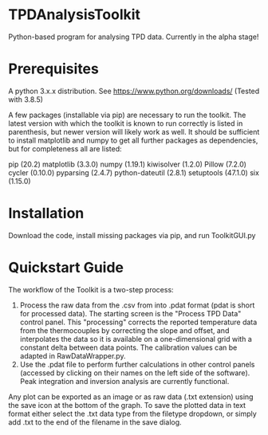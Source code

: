 # TPDAnalysisToolkit
Python-based program for analysing TPD data. Currently in the alpha stage!

# Prerequisites
A python 3.x.x distribution. See https://www.python.org/downloads/ (Tested with 3.8.5)

A few packages (installable via pip) are necessary to run the toolkit. The latest version with which the toolkit is known to run correctly is listed in parenthesis, but newer version will likely work as well. It should be sufficient to install matplotlib and numpy to get all further packages as dependencies, but for completeness all are listed:

pip (20.2)
matplotlib (3.3.0)
numpy (1.19.1)
kiwisolver (1.2.0)
Pillow (7.2.0)
cycler (0.10.0)
pyparsing (2.4.7)
python-dateutil (2.8.1)
setuptools (47.1.0)
six (1.15.0)


# Installation
Download the code, install missing packages via pip, and run ToolkitGUI.py

# Quickstart Guide
The workflow of the Toolkit is a two-step process:
1) Process the raw data from the .csv from into .pdat format (pdat is short for processed data). The starting screen is the "Process TPD Data" control panel. This "processing" corrects the reported temperature data from the thermocouples by correcting the slope and offset, and interpolates the data so it is available on a one-dimensional grid with a constant delta between data points. The calibration values can be adapted in RawDataWrapper.py.
2) Use the .pdat file to perform further calculations in other control panels (accessed by clicking on their names on the left side of the software). Peak integration and inversion analysis are currently functional.

Any plot can be exported as an image or as raw data (.txt extension) using the save icon at the bottom of the graph. To save the plotted data in text format either select the .txt data type from the filetype dropdown, or simply add .txt to the end of the filename in the save dialog.
